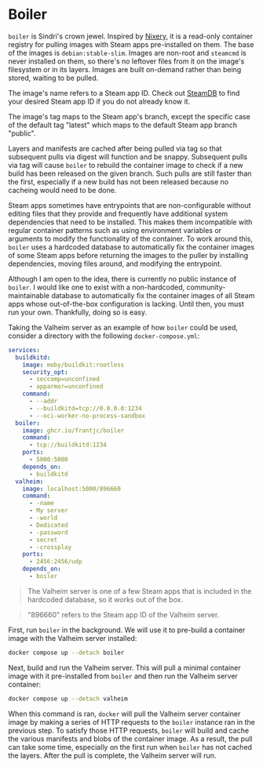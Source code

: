 # Boiler

`boiler` is Sindri's crown jewel. Inspired by [Nixery](https://nixery.dev/), it is a read-only container registry for pulling images with Steam apps pre-installed on them. The base of the images is `debian:stable-slim`. Images are non-root and `steamcmd` is never installed on them, so there's no leftover files from it on the image's filesystem or in its layers. Images are built on-demand rather than being stored, waiting to be pulled.

The image's name refers to a Steam app ID. Check out [SteamDB](https://steamdb.info/) to find your desired Steam app ID if you do not already know it.

The image's tag maps to the Steam app's branch, except the specific case of the default tag "latest" which maps to the default Steam app branch "public".

Layers and manifests are cached after being pulled via tag so that subsequent pulls via digest will function and be snappy. Subsequent pulls via tag will cause `boiler` to rebuild the container image to check if a new build has been released on the given branch. Such pulls are still faster than the first, especially if a new build has not been released because no cacheing would need to be done.

Steam apps sometimes have entrypoints that are non-configurable without editing files that they provide and frequently have additional system dependencies that need to be installed. This makes them incompatible with regular container patterns such as using environment variables or arguments to modify the functionality of the container. To work around this, `boiler` uses a hardcoded database to automatically fix the container images of some Steam apps before returning the images to the puller by installing dependencies, moving files around, and modifying the entrypoint.

Although I am open to the idea, there is currently no public instance of `boiler`. I would like one to exist with a non-hardcoded, community-maintainable database to automatically fix the container images of all Steam apps whose out-of-the-box configuration is lacking. Until then, you must run your own. Thankfully, doing so is easy.

Taking the Valheim server as an example of how `boiler` could be used, consider a directory with the following `docker-compose.yml`:

```yml
services:
  buildkitd:
    image: moby/buildkit:rootless
    security_opt:
      - seccomp=unconfined
      - apparmor=unconfined
    command:
      - --addr
      - --buildkitd=tcp://0.0.0.0:1234
      - --oci-worker-no-process-sandbox
  boiler:
    image: ghcr.io/frantjc/boiler
    command:
      - tcp://buildkitd:1234
    ports:
      - 5000:5000
    depends_on:
      - buildkitd
  valheim:
    image: localhost:5000/896660
    command:
      - -name
      - My server
      - -world
      - Dedicated
      - -password
      - secret
      - -crossplay
    ports:
      - 2456:2456/udp
    depends_on:
      - boiler
```

> The Valheim server is one of a few Steam apps that is included in the hardcoded database, so it works out of the box.

> "896660" refers to the Steam app ID of the Valheim server.

First, run `boiler` in the background. We will use it to pre-build a container image with the Valheim server installed:

```sh
docker compose up --detach boiler
```

Next, build and run the Valheim server. This will pull a minimal container image with it pre-installed from `boiler` and then run the Valheim server container:

```sh
docker compose up --detach valheim
```

When this command is ran, `docker` will pull the Valheim server container image by making a series of HTTP requests to the `boiler` instance ran in the previous step. To satisfy those HTTP requests, `boiler` will build and cache the various manifests and blobs of the container image. As a result, the pull can take some time, especially on the first run when `boiler` has not cached the layers. After the pull is complete, the Valheim server will run.

